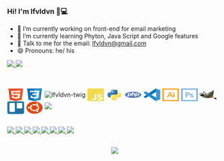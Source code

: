 ### Hi! I'm lfvldvn 👋💻

- 🔭 I’m currently working on front-end for email marketing
- 🌱 I’m currently learning Phyton, Java Script and Google features
- 📧 Talk to me for the email: lfvldvn@gmail.com 
- 😄 Pronouns: he/ his

<!-- stats & langs -->
<div style="display: inline-block;">
	<a href="https://github.com/lfvldvn" target="_blank">
		<img src="https://github-readme-stats.vercel.app/api?username=lfvldvn&show_icons=true&theme=white&include_all_comits=true&count_private=true" height="130em" />
		<img src="https://github-readme-stats.vercel.app/api/top-langs/?username=lfvldvn&layout=compact&langs_count-16&theme=dark" height="130em" />
	</a>
</div>

##

<!-- dev icons -->
<div style="display: inline-block;"><br>
	<img src="https://raw.githubusercontent.com/devicons/devicon/9f4f5cdb393299a81125eb5127929ea7bfe42889/icons/html5/html5-original.svg" width="40" height="30" align="center" alt="lfvldvn-HTML" />
	<img src="https://raw.githubusercontent.com/devicons/devicon/9f4f5cdb393299a81125eb5127929ea7bfe42889/icons/css3/css3-original.svg" width="40" height="30" align="center" alt="lfvldvn-CSS" />
	<img src="https://www.drupal.org/files/project-images/twig_1.png" width="20" height="30" align="center" alt="lfvldvn-twig" />
	<img src="https://raw.githubusercontent.com/devicons/devicon/9f4f5cdb393299a81125eb5127929ea7bfe42889/icons/javascript/javascript-plain.svg" width="40" height="30" align="center" alt="lfvldvn-js" />	
	<img src="https://raw.githubusercontent.com/devicons/devicon/9f4f5cdb393299a81125eb5127929ea7bfe42889/icons/python/python-original.svg" width="40" height="30" align="center" alt="lfvldvn-phyton" />
	<img src="https://raw.githubusercontent.com/devicons/devicon/9f4f5cdb393299a81125eb5127929ea7bfe42889/icons/php/php-plain.svg" width="40" height="30" align="center" alt="lfvldvn-php" />
	<img src="https://raw.githubusercontent.com/devicons/devicon/9f4f5cdb393299a81125eb5127929ea7bfe42889/icons/vscode/vscode-original.svg" width="40" height="30" align="center" alt="lfvldvn-vscode" />
	<img src="https://raw.githubusercontent.com/devicons/devicon/9f4f5cdb393299a81125eb5127929ea7bfe42889/icons/illustrator/illustrator-line.svg" width="40" height="30" align="center" alt="lfvldvn-illustrator" />
	<img src="https://raw.githubusercontent.com/devicons/devicon/9f4f5cdb393299a81125eb5127929ea7bfe42889/icons/photoshop/photoshop-line.svg" width="40" height="30" align="center" alt="lfvldvn-photoshop" />
	<img src="https://raw.githubusercontent.com/devicons/devicon/9f4f5cdb393299a81125eb5127929ea7bfe42889/icons/gimp/gimp-original.svg" width="40" height="30" align="center" alt="lfvldvn-gimp" />
	<img src="https://raw.githubusercontent.com/devicons/devicon/9f4f5cdb393299a81125eb5127929ea7bfe42889/icons/trello/trello-plain.svg" width="40" height="30" align="center" alt="lfvldvn-trello" />
	<img src="https://raw.githubusercontent.com/devicons/devicon/9f4f5cdb393299a81125eb5127929ea7bfe42889/icons/ubuntu/ubuntu-plain.svg" width="40" height="30" align="center" alt="lfvldvn-ubuntu" />
        <img src="https://cdn.jsdelivr.net/gh/devicons/devicon/icons/raspberrypi/raspberrypi-original-wordmark.svg" />
</div>

##

<!-- social media -->
<div>
	<!-- linkedin -->
	<a href="" target="_blank">
		<img src="https://img.shields.io/badge/LinkedIn-0077B5?style=for-the-badge&logo=linkedin&logoColor=white">
	</a>
	<!-- instagram -->
	<a href="" target="_blank">
		<img src="https://img.shields.io/badge/Instagram-E4405F?style=for-the-badge&logo=instagram&logoColor=white">
	</a>
	<!-- facebook -->
	<a href="" target="_blank">
		<img src="https://img.shields.io/badge/Facebook-1877F2?style=for-the-badge&logo=facebook&logoColor=white">
	</a>
	<!-- twitter -->
	<a href="" target="_blank">
		<img src="https://img.shields.io/badge/Twitter-1DA1F2?style=for-the-badge&logo=twitter&logoColor=white">
	</a>
	<!-- youtube -->
	<a href="" target="_blank">
		<img src="https://img.shields.io/badge/YouTube-FF0000?style=for-the-badge&logo=youtube&logoColor=white">
	</a>
	<!-- twitch -->
	<a href="" target="_blank">
		<img src="https://img.shields.io/badge/Twitch-9146FF?style=for-the-badge&logo=twitch&logoColor=white">
	</a>
	<!-- discord -->
	<a href="" target="_blank">
		<img src="https://img.shields.io/badge/Discord-7289DA?style=for-the-badge&logo=discord&logoColor=white">
	</a>
	<!-- whats -->
	<a href="" target="_blank">
		<img src="https://img.shields.io/badge/WhatsApp-25D366?style=for-the-badge&logo=whatsapp&logoColor=white">
	</a>
</div>

##
<div align="center">
   <img src="https://github.com/lfvldvn/lfvldvn/blob/output/github-contribution-grid-snake.svg">
</div> 

